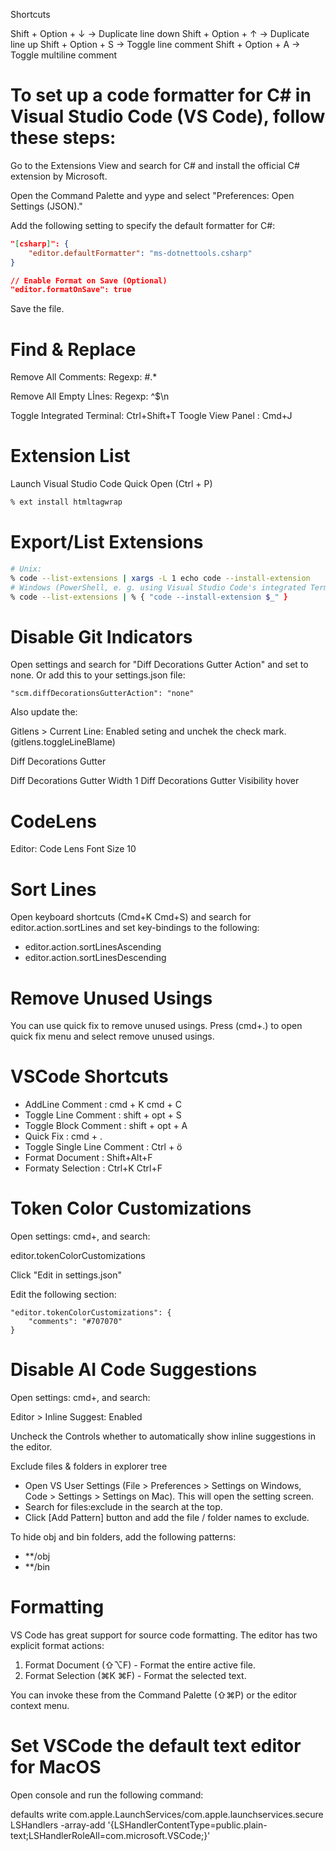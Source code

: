 Shortcuts

Shift + Option + ↓ → Duplicate line down
Shift + Option + ↑ → Duplicate line up
Shift + Option + S → Toggle line comment
Shift + Option + A → Toggle multiline comment

# To set up a code formatter for C# in Visual Studio Code (VS Code), follow these steps:

Go to the Extensions View and search for C# and install the official C# extension by Microsoft.

Open the Command Palette and yype and select "Preferences: Open Settings (JSON)." 

Add the following setting to specify the default formatter for C#:

```json
"[csharp]": {
    "editor.defaultFormatter": "ms-dotnettools.csharp"
}

// Enable Format on Save (Optional)
"editor.formatOnSave": true
```

Save the file.

# Find & Replace

Remove All Comments:
Regexp: #.*

Remove All Empty Lİnes:
Regexp: ^$\n


Toggle Integrated Terminal: Ctrl+Shift+T
Toogle View Panel : Cmd+J

# Extension List

Launch Visual Studio Code Quick Open (Ctrl + P)

```zsh
% ext install htmltagwrap
```

# Export/List Extensions

```zsh
# Unix:
% code --list-extensions | xargs -L 1 echo code --install-extension
# Windows (PowerShell, e. g. using Visual Studio Code's integrated Terminal):
% code --list-extensions | % { "code --install-extension $_" }
```

# Disable Git Indicators

Open settings and search for "Diff Decorations Gutter Action" and set to none. Or add this to your settings.json file:

```
"scm.diffDecorationsGutterAction": "none"
```

Also update the:

Gitlens > Current Line: Enabled seting and unchek the check mark. (gitlens.toggleLineBlame)

Diff Decorations Gutter

Diff Decorations Gutter Width 1
Diff Decorations Gutter Visibility hover

# CodeLens

Editor: Code Lens Font Size 10


# Sort Lines

Open keyboard shortcuts (Cmd+K   Cmd+S) and search for  editor.action.sortLines and set key-bindings to the following: 

* editor.action.sortLinesAscending
* editor.action.sortLinesDescending

# Remove Unused Usings

You can use quick fix to remove unused usings. Press (cmd+.) to open quick fix menu and select remove unused usings.

# VSCode Shortcuts

* AddLine Comment			: cmd + K  cmd + C
* Toggle Line Comment		: shift + opt + S
* Toggle Block Comment 		: shift + opt + A
* Quick Fix				    : cmd + .
* Toggle Single Line Comment    : Ctrl + ö
* Format Document               : Shift+Alt+F
* Formaty Selection             : Ctrl+K Ctrl+F

# Token Color Customizations

Open settings: cmd+, and search:

editor.tokenColorCustomizations

Click "Edit in settings.json"

Edit the following section:

    "editor.tokenColorCustomizations": { 
        "comments": "#707070" 
    }

# Disable AI Code Suggestions

Open settings: cmd+, and search:

Editor > Inline Suggest: Enabled

Uncheck the Controls whether to automatically show inline suggestions in the editor.

Exclude files & folders in explorer tree

* Open VS User Settings (File > Preferences > Settings on Windows, Code > Settings > Settings on Mac). This will open the setting screen.
* Search for files:exclude in the search at the top.
* Click [Add Pattern] button and add the file / folder names to exclude.

To hide obj and bin folders, add the following patterns:

* **/obj
* **/bin

# Formatting

VS Code has great support for source code formatting. The editor has two explicit format actions:

1) Format Document (⇧⌥F) - Format the entire active file.
2) Format Selection (⌘K ⌘F) - Format the selected text.

You can invoke these from the Command Palette (⇧⌘P) or the editor context menu.

# Set VSCode the default text editor for MacOS

Open console and run the following command:

defaults write com.apple.LaunchServices/com.apple.launchservices.secure LSHandlers -array-add '{LSHandlerContentType=public.plain-text;LSHandlerRoleAll=com.microsoft.VSCode;}'
